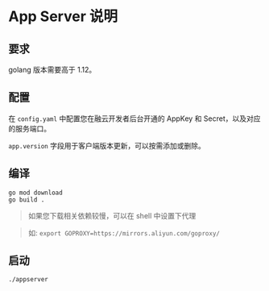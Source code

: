 # App Server 说明

## 要求

golang 版本需要高于 1.12。

## 配置

在 `config.yaml` 中配置您在融云开发者后台开通的 AppKey 和 Secret，以及对应的服务端口。

`app.version` 字段用于客户端版本更新，可以按需添加或删除。

## 编译

```shell
go mod download
go build .
```

> 如果您下载相关依赖较慢，可以在 shell 中设置下代理

> 如: `export GOPROXY=https://mirrors.aliyun.com/goproxy/`

## 启动

```shell
./appserver
```
